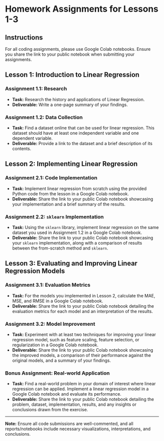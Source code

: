 # Homework Assignments for Lessons 1-3

## Instructions
For all coding assignments, please use Google Colab notebooks. Ensure you share the link to your public notebook when submitting your assignments.

## Lesson 1: Introduction to Linear Regression

### Assignment 1.1: Research
- **Task:** Research the history and applications of Linear Regression.
- **Deliverable:** Write a one-page summary of your findings.

### Assignment 1.2: Data Collection
- **Task:** Find a dataset online that can be used for linear regression. This dataset should have at least one independent variable and one dependent variable.
- **Deliverable:** Provide a link to the dataset and a brief description of its contents.

## Lesson 2: Implementing Linear Regression

### Assignment 2.1: Code Implementation
- **Task:** Implement linear regression from scratch using the provided Python code from the lesson in a Google Colab notebook.
- **Deliverable:** Share the link to your public Colab notebook showcasing your implementation and a brief summary of the results.

### Assignment 2.2: `sklearn` Implementation
- **Task:** Using the `sklearn` library, implement linear regression on the same dataset you used in Assignment 1.2 in a Google Colab notebook.
- **Deliverable:** Share the link to your public Colab notebook showcasing your `sklearn` implementation, along with a comparison of results between the from-scratch method and `sklearn`.

## Lesson 3: Evaluating and Improving Linear Regression Models

### Assignment 3.1: Evaluation Metrics
- **Task:** For the models you implemented in Lesson 2, calculate the MAE, MSE, and RMSE in a Google Colab notebook.
- **Deliverable:** Share the link to your public Colab notebook detailing the evaluation metrics for each model and an interpretation of the results.

### Assignment 3.2: Model Improvement
- **Task:** Experiment with at least two techniques for improving your linear regression model, such as feature scaling, feature selection, or regularization in a Google Colab notebook.
- **Deliverable:** Share the link to your public Colab notebook showcasing the improved models, a comparison of their performance against the original models, and a summary of your findings.

### Bonus Assignment: Real-world Application
- **Task:** Find a real-world problem in your domain of interest where linear regression can be applied. Implement a linear regression model in a Google Colab notebook and evaluate its performance.
- **Deliverable:** Share the link to your public Colab notebook detailing the problem, dataset, implementation, results, and any insights or conclusions drawn from the exercise.

---

**Note:** Ensure all code submissions are well-commented, and all reports/notebooks include necessary visualizations, interpretations, and conclusions.
